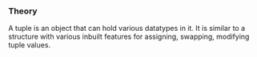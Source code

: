 ### Theory
A tuple is an object that can hold various datatypes in it. It is similar to a structure with various inbuilt features for assigning, swapping, modifying tuple values.
